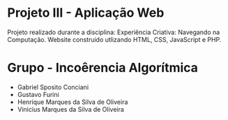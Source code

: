 # Projeto III - Aplicação Web
Projeto realizado durante a disciplina: Experiência Criativa: Navegando na Computação.
Website construido utlizando HTML, CSS, JavaScript e PHP.

# Grupo - Incoêrencia Algorítmica
* Gabriel Sposito Conciani 
* Gustavo Furini 
* Henrique Marques da Silva de Oliveira 
* Vinicius Marques da Silva de Oliveira 
